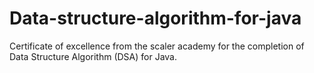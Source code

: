 # Data-structure-algorithm-for-java
Certificate of excellence from the scaler academy for the completion of Data
Structure Algorithm (DSA) for Java.

